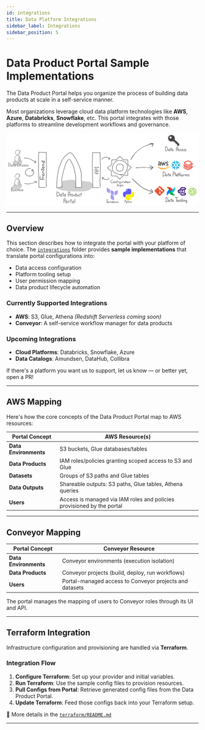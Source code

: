 ```yaml
---
id: integrations
title: Data Platform Integrations
sidebar_label: Integrations
sidebar_position: 5
---
```


# Data Product Portal Sample Implementations

The Data Product Portal helps you organize the process of building data products at scale in a self-service manner.

Most organizations leverage cloud data platform technologies like **AWS**, **Azure**, **Databricks**, **Snowflake**, etc.
This portal integrates with those platforms to streamline development workflows and governance.

![A high-level representation of how to integrate the Data Product Portal](./img/img.png)

---

## Overview

This section describes how to integrate the portal with your platform of choice. The [`integrations`](./integrations) folder provides **sample implementations** that translate portal configurations into:

- Data access configuration
- Platform tooling setup
- User permission mapping
- Data product lifecycle automation

### Currently Supported Integrations

- **AWS**: S3, Glue, Athena *(Redshift Serverless coming soon)*
- **Conveyor**: A self-service workflow manager for data products

### Upcoming Integrations

- **Cloud Platforms**: Databricks, Snowflake, Azure
- **Data Catalogs**: Amundsen, DataHub, Collibra

If there's a platform you want us to support, let us know — or better yet, open a PR!

---

## AWS Mapping

Here's how the core concepts of the Data Product Portal map to AWS resources:

| Portal Concept        | AWS Resource(s)                                                        |
|-----------------------|------------------------------------------------------------------------|
| **Data Environments** | S3 buckets, Glue databases/tables                                      |
| **Data Products**     | IAM roles/policies granting scoped access to S3 and Glue               |
| **Datasets**          | Groups of S3 paths and Glue tables                                     |
| **Data Outputs**      | Shareable outputs: S3 paths, Glue tables, Athena queries               |
| **Users**             | Access is managed via IAM roles and policies provisioned by the portal |

---

## Conveyor Mapping

| Portal Concept        | Conveyor Resource                                       |
|-----------------------|---------------------------------------------------------|
| **Data Environments** | Conveyor environments (execution isolation)             |
| **Data Products**     | Conveyor projects (build, deploy, run workflows)        |
| **Users**             | Portal-managed access to Conveyor projects and datasets |

The portal manages the mapping of users to Conveyor roles through its UI and API.

---

## Terraform Integration

Infrastructure configuration and provisioning are handled via **Terraform**.

### Integration Flow

1. **Configure Terraform**: Set up your provider and initial variables.
2. **Run Terraform**: Use the sample config files to provision resources.
3. **Pull Configs from Portal**: Retrieve generated config files from the Data Product Portal.
4. **Update Terraform**: Feed those configs back into your Terraform setup.

📄 More details in the [`terraform/README.md`](https://www.github.com/conveyordata/data-product-portal/tree/main/integrations/terraform/README.md)

---
